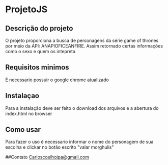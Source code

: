 # ProjetoJS

## Descrição do projeto
O projeto proporciona a busca de personagens da série game of thrones por meio da API: ANAPIOFICEANFIRE. Assim retornado certas informações como o sexo e quem os intepreta

## Requisitos minimos
É necessario possuir o google chrome atualizado

## Instalaçao
Para a instalação deve ser feito o download dos arquivos e a abertura do index.html no browser

## Como usar
Para fazer o uso é necessario informar o nome do personagem de sua escolha e clickar no botão escrito "valar morghulis"

##Contato
Carloscoelhojpa@gmail.com
